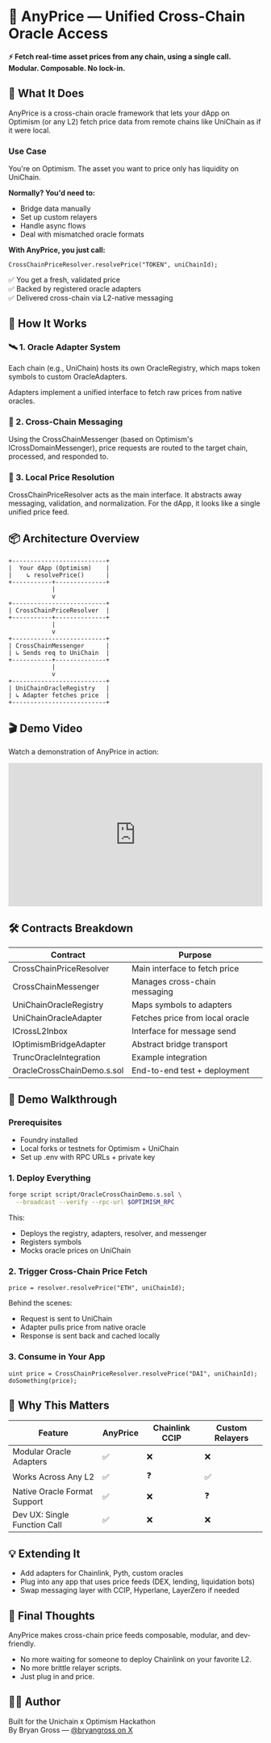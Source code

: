 # 📡 AnyPrice — Unified Cross-Chain Oracle Access

**⚡ Fetch real-time asset prices from any chain, using a single call. Modular. Composable. No lock-in.**

## 🚀 What It Does

AnyPrice is a cross-chain oracle framework that lets your dApp on Optimism (or any L2) fetch price data from remote chains like UniChain as if it were local.

### Use Case

You're on Optimism. The asset you want to price only has liquidity on UniChain.

**Normally? You'd need to:**
* Bridge data manually
* Set up custom relayers
* Handle async flows
* Deal with mismatched oracle formats

**With AnyPrice, you just call:**

```solidity
CrossChainPriceResolver.resolvePrice("TOKEN", uniChainId);
```

✅ You get a fresh, validated price  
✅ Backed by registered oracle adapters  
✅ Delivered cross-chain via L2-native messaging

## 🧱 How It Works

### 🛰 1. Oracle Adapter System

Each chain (e.g., UniChain) hosts its own OracleRegistry, which maps token symbols to custom OracleAdapters.

Adapters implement a unified interface to fetch raw prices from native oracles.

### 🔁 2. Cross-Chain Messaging

Using the CrossChainMessenger (based on Optimism's ICrossDomainMessenger), price requests are routed to the target chain, processed, and responded to.

### 🧠 3. Local Price Resolution

CrossChainPriceResolver acts as the main interface. It abstracts away messaging, validation, and normalization. For the dApp, it looks like a single unified price feed.

## 📦 Architecture Overview

```
+--------------------------+
|  Your dApp (Optimism)    |
|    ↳ resolvePrice()      |
+-----------+--------------+
            |
            v
+--------------------------+
| CrossChainPriceResolver  |
+-----------+--------------+
            |
            v
+--------------------------+
| CrossChainMessenger      |
| ↳ Sends req to UniChain  |
+-----------+--------------+
            |
            v
+--------------------------+
| UniChainOracleRegistry   |
| ↳ Adapter fetches price  |
+--------------------------+
```

## 🎬 Demo Video

Watch a demonstration of AnyPrice in action:

<div style="position: relative; padding-bottom: 56.25%; height: 0;"><iframe src="https://www.loom.com/embed/f3150995f4524a42838ce76505df4978?sid=e7088649-1748-458d-ad80-2eba9c9da8e1" frameborder="0" webkitallowfullscreen mozallowfullscreen allowfullscreen style="position: absolute; top: 0; left: 0; width: 100%; height: 100%;"></iframe></div>

## 🛠 Contracts Breakdown

| Contract | Purpose |
|----------|---------|
| CrossChainPriceResolver | Main interface to fetch price |
| CrossChainMessenger | Manages cross-chain messaging |
| UniChainOracleRegistry | Maps symbols to adapters |
| UniChainOracleAdapter | Fetches price from local oracle |
| ICrossL2Inbox | Interface for message send |
| IOptimismBridgeAdapter | Abstract bridge transport |
| TruncOracleIntegration | Example integration |
| OracleCrossChainDemo.s.sol | End-to-end test + deployment |

## 🧪 Demo Walkthrough

### Prerequisites
* Foundry installed
* Local forks or testnets for Optimism + UniChain
* Set up .env with RPC URLs + private key

### 1. Deploy Everything

```bash
forge script script/OracleCrossChainDemo.s.sol \
  --broadcast --verify --rpc-url $OPTIMISM_RPC
```

This:
* Deploys the registry, adapters, resolver, and messenger
* Registers symbols
* Mocks oracle prices on UniChain

### 2. Trigger Cross-Chain Price Fetch

```solidity
price = resolver.resolvePrice("ETH", uniChainId);
```

Behind the scenes:
* Request is sent to UniChain
* Adapter pulls price from native oracle
* Response is sent back and cached locally

### 3. Consume in Your App

```solidity
uint price = CrossChainPriceResolver.resolvePrice("DAI", uniChainId);
doSomething(price);
```

## 🧠 Why This Matters

| Feature | AnyPrice | Chainlink CCIP | Custom Relayers |
|---------|----------|----------------|-----------------|
| Modular Oracle Adapters | ✅ | ❌ | ❌ |
| Works Across Any L2 | ✅ | ❓ | ✅ |
| Native Oracle Format Support | ✅ | ❌ | ❓ |
| Dev UX: Single Function Call | ✅ | ❌ | ❌ |

## 💡 Extending It
* Add adapters for Chainlink, Pyth, custom oracles
* Plug into any app that uses price feeds (DEX, lending, liquidation bots)
* Swap messaging layer with CCIP, Hyperlane, LayerZero if needed

## 🏁 Final Thoughts

AnyPrice makes cross-chain price feeds composable, modular, and dev-friendly.

* No more waiting for someone to deploy Chainlink on your favorite L2.
* No more brittle relayer scripts.
* Just plug in and price.

## 👨‍💻 Author

Built for the Unichain x Optimism Hackathon  
By Bryan Gross — [@bryangross on X](https://twitter.com/bryangross)
